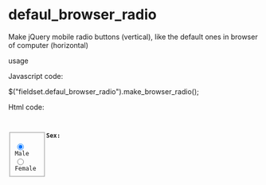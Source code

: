 defaul_browser_radio
====================

Make jQuery mobile radio buttons (vertical),  like the default ones in browser of computer (horizontal)

usage 

Javascript code:

$("fieldset.defaul_browser_radio").make_browser_radio();

Html code:
                    <pre><code>                    
                    <b>Sex:</b>&nbsp;
                    <fieldset class='defaul_browser_radio' style='float:left' >
                     <input type="radio" name="gender" id="radiogender1" value="1" checked="checked">
                     <label for="radiogender1">Male</label>
                     <input type="radio" name="gender" id="radiogender2" value="2">
                     <label for="radiogender2">Female</label>
                     </fieldset>
                     </code></pre>
